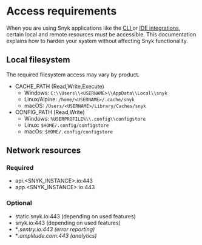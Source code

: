 # Access requirements

When you are using Snyk applications like the [CLI ](../getting-started-with-the-snyk-cli.md)or [IDE integrations](../../integrate-with-snyk/use-snyk-in-your-ide/), certain local and remote resources must be accessible. This documentation explains how to harden your system without affecting Snyk functionality.

## Local filesystem

The required filesystem access may vary by product.

* CACHE\_PATH (Read,Write,Execute)
  * Windows: `C:\\Users\\<USERNAME>\\AppData\\Local\\snyk`
  * Linux/Alpine: `/home/<USERNAME>/.cache/snyk`
  * macOS: `/Users/<USERNAME>/Library/Caches/snyk`
* CONFIG\_PATH (Read,Write)
  * Windows: `%USERPROFILE%\\.config\\configstore`
  * Linux: `$HOME/.config/configstore`
  * macOs: `$HOME/.config/configstore`

## Network resources

### Required

* api.\<SNYK\_INSTANCE>.io:443
* app.\<SNYK\_INSTANCE>.io:443

### Optional

* static.snyk.io:443 (depending on used features)
* snyk.io:443 (depending on used features)
* \*_.sentry.io:443 (error reporting)_
* \*_.amplitude.com:443 (analytics)_
